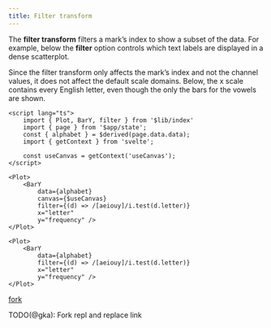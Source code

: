```yaml
---
title: Filter transform
---
```


The **filter transform** filters a mark’s index to show a subset of the data. For example, below the **filter** option controls which text labels are displayed in a dense scatterplot.

Since the filter transform only affects the mark’s index and not the channel values, it does not affect the default scale domains. Below, the x scale contains every English letter, even though the only the bars for the vowels are shown.

```svelte live
<script lang="ts">
    import { Plot, BarY, filter } from '$lib/index'
    import { page } from '$app/state';
    const { alphabet } = $derived(page.data.data);
    import { getContext } from 'svelte';

    const useCanvas = getContext('useCanvas');
</script>

<Plot>
    <BarY 
        data={alphabet}
        canvas={$useCanvas}
        filter={(d) => /[aeiouy]/i.test(d.letter)}
        x="letter"
        y="frequency" />
</Plot>
```

```svelte
<Plot>
    <BarY 
        data={alphabet}
        filter={(d) => /[aeiouy]/i.test(d.letter)}
        x="letter"
        y="frequency" />
</Plot>
```

[fork](https://svelte.dev/playground/50337f4963264dcb9d4b8cf7c80702b2?version=latest)

TODO(@gka): Fork repl and replace link
